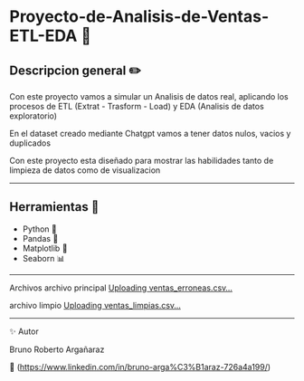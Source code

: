 # Proyecto-de-Analisis-de-Ventas-ETL-EDA :mega: 

## Descripcion general :pencil2:

Con este proyecto vamos a simular un Analisis de datos real, aplicando los procesos de ETL (Extrat - Trasform - Load) y EDA (Analisis de datos exploratorio)

 En el dataset creado mediante Chatgpt vamos a tener datos nulos, vacios y duplicados

 Con este proyecto esta diseñado para mostrar las habilidades tanto de limpieza de datos como de visualizacion

----------------------
## Herramientas :toolbox:

* Python  :snake: 
* Pandas :panda_face:
* Matplotlib :triangular_ruler:
* Seaborn :bar_chart:


-----------------------------
Archivos
archivo principal [Uploading ventas_erroneas.csv…]()

archivo limpio [Uploading ventas_limpias.csv…]()


-------------------------------------
✨ Autor

Bruno Roberto Argañaraz

📧 (https://www.linkedin.com/in/bruno-arga%C3%B1araz-726a4a199/)

